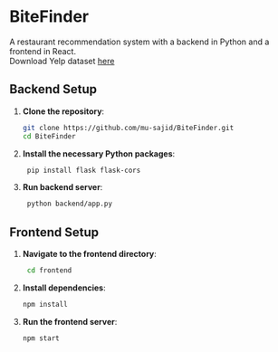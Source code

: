 # BiteFinder
A restaurant recommendation system with a backend in Python and a frontend in React.  
Download Yelp dataset [here](https://drive.google.com/file/d/1mOZ_jOjeHZTZHkbj4bT7fqjotMiIKjbh/view?usp=sharing)


## Backend Setup

1. **Clone the repository**:

   ```bash
   git clone https://github.com/mu-sajid/BiteFinder.git
   cd BiteFinder

2. **Install the necessary Python packages**:
   ```bash
    pip install flask flask-cors

3. **Run backend server**:
   ```bash
    python backend/app.py

## Frontend Setup

1. **Navigate to the frontend directory**:
   ```bash
    cd frontend

2. **Install dependencies**:
   ```bash
   npm install

3. **Run the frontend server**:
   ```bash
   npm start
   
